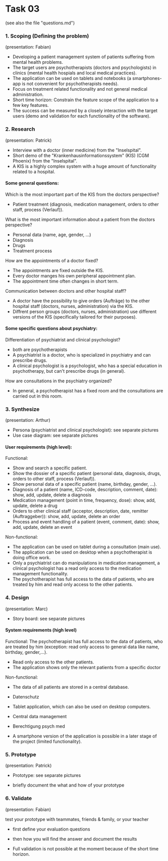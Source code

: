 Task 03
=======
(see also the file "questions.md")


### 1. Scoping (Defining the problem) 
(presentation: Fabian)

- Developing a patient management system of patients suffering from mental health problems. 
- The target users are psychotherapists (doctors and psychologists) in clinics (mental health hospials and local medical practices).
- The application can be used on tablets and notebooks (a smartphones-app is not convenient for psychotherapists needs).
- Focus on treatment related functionality and not general medical administration.
- Short time horizon: Constrain the feature scope of the application to a few key features.
- The success can be measured by a closely interaction with the target users (demo and validation for each functionality of the software).


### 2. Research 
(presentation: Patrick)

- Interview with a doctor (inner medicine) from the "Inselspital".
- Short demo of the "Krankenhausinformationssystem" (KIS) (CGM Phoenix) from the "Inselspital".
- A KIS is a highly complex system with a huge amount of functionality related to a hospital.

#### Some general questions:
Which is the most important part of the KIS from the doctors perspective?
- Patient treatment (diagnosis, medication management, orders to other staff, process (Verlauf)).

What is the most important information about a patient from the doctors perspective?
- Personal data (name, age, gender, ...)
- Diagnosis
- Drugs
- Treatment process

How are the appointments of a doctor fixed?
- The appointments are fixed outside the KIS.
- Every doctor manges his own peripheral appointment plan.
- The appointment time often changes in short term.

Communication between doctors and other hospital staff?
- A doctor have the possibility to give orders (Aufträge) to the other hospital staff (doctors, nurses, administration) via the KIS.
- Diffrent person groups (doctors, nurses, administration) use different versions of the KIS (specifically tailored for their purposes).

#### Some specific questions about psychiatry:
Differentiation of psychiatrist and clinical psychologist?
- both are psychotherapists
- A psychiatrist is a doctor, who is specialized in psychiatry and can prescribe drugs.
- A clinical psychologist is a psychologist, who has a special education in psychotherapy, but can't prescribe drugs (in general).

How are consultations in the psychiatry organized?
- In general, a psychotherapist has a fixed room and the consultations are carried out in this room.


### 3. Synthesize 
(presentation: Arthur)

- Persona (psychiatrist and clinical psychologist): see separate pictures
- Use case diagram: see separate pictures

#### User requirements (high level):
Functional:
- Show and search a specific patient.
- Show the dossier of a specific patient (personal data, diagnosis, drugs, orders to other staff, process (Verlauf)).
- Show personal data of a specific patient (name, birthday, gender, ...).
- Diagnosis of a patient (name, ICD-code, description, comment, date): show, add, update, delete a diagnosis
- Medication management (point in time, frequency, dose): show, add, update, delete a drug
- Orders to other clinical staff (acceptor, description, date, remitter (Auftraggeber)): show, add, update, delete an order
- Process and event handling of a patient (event, comment, date): show, add, update, delete an event

Non-functional:
- The application can be used on tablet during a consultation (main use).
- The application can be used on desktop when a psychotherapist is doing office work.
- Only a psychiatrist can do manipulations in medication management, a clinical psychologist has a read only access to the medication management functionality.
- The psychotherapist has full access to the data of patients, who are treated by him and read only access to the other patients.

### 4. Design 
(presentation: Marc)

- Story board: see separate pictures

#### System requirements (high level)
Functional:
The psychotherapist has full access to the data of patients, who are treated by him (exception: read only access to general data like name, birthday, gender,...).
- Read only access to the other patients. 
- The application shows only the relevant patients from a specific doctor

Non-functional:
- The data of all patients are stored in a central database.

- Datenschutz
- Tablet application, which can also be used on desktop computers.
- Central data management
- Berechtigung psych med
- A smartphone version of the application is possible in a later stage of the project (limited functionality).


### 5. Prototype 
(presentation: Patrick)

- Prototype: see separate pictures

- briefly document the what and how of your prototype

### 6. Validate 
(presentation: Fabian)

test your prototype with teammates, friends & family, or your teacher
- first define your evaluation questions
- then how you will find the answer
and document the results

- Full validation is not possible at the moment because of the short time horizon. 
 